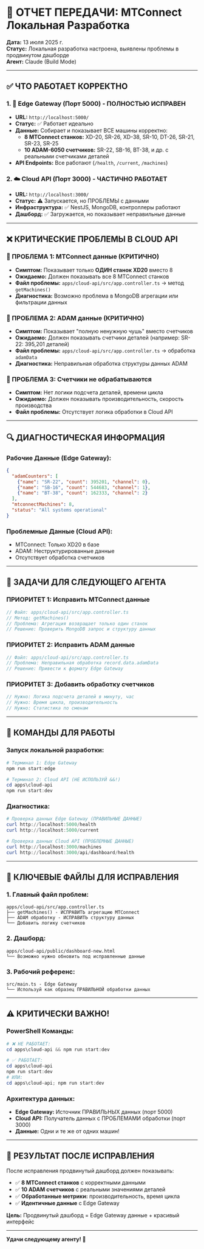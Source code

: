 # 🚀 ОТЧЕТ ПЕРЕДАЧИ: MTConnect Локальная Разработка

**Дата:** 13 июля 2025 г.  
**Статус:** Локальная разработка настроена, выявлены проблемы в продвинутом дашборде  
**Агент:** Claude (Build Mode)

---

## ✅ ЧТО РАБОТАЕТ КОРРЕКТНО

### 1. 📡 Edge Gateway (Порт 5000) - ПОЛНОСТЬЮ ИСПРАВЕН
- **URL:** `http://localhost:5000/`
- **Статус:** ✅ Работает идеально
- **Данные:** Собирает и показывает ВСЕ машины корректно:
  - **8 MTConnect станков:** XD-20, SR-26, XD-38, SR-10, DT-26, SR-21, SR-23, SR-25
  - **10 ADAM-6050 счетчиков:** SR-22, SB-16, BT-38, и др. с реальными счетчиками деталей
- **API Endpoints:** Все работают (`/health`, `/current`, `/machines`)

### 2. ☁️ Cloud API (Порт 3000) - ЧАСТИЧНО РАБОТАЕТ
- **URL:** `http://localhost:3000/`
- **Статус:** ⚠️ Запускается, но ПРОБЛЕМЫ с данными
- **Инфраструктура:** ✅ NestJS, MongoDB, контроллеры работают
- **Дашборд:** ✅ Загружается, но показывает неправильные данные

---

## ❌ КРИТИЧЕСКИЕ ПРОБЛЕМЫ В CLOUD API

### 🔴 ПРОБЛЕМА 1: MTConnect данные (КРИТИЧНО)
- **Симптом:** Показывает только **ОДИН станок XD20** вместо 8
- **Ожидаемо:** Должен показывать все 8 MTConnect станков
- **Файл проблемы:** `apps/cloud-api/src/app.controller.ts` → метод `getMachines()`
- **Диагностика:** Возможно проблема в MongoDB агрегации или фильтрации данных

### 🔴 ПРОБЛЕМА 2: ADAM данные (КРИТИЧНО)
- **Симптом:** Показывает "полную ненужную чушь" вместо счетчиков
- **Ожидаемо:** Должен показывать счетчики деталей (например: SR-22: 395,201 деталей)
- **Файл проблемы:** `apps/cloud-api/src/app.controller.ts` → обработка `adamData`
- **Диагностика:** Неправильная обработка структуры данных ADAM

### 🔴 ПРОБЛЕМА 3: Счетчики не обрабатываются
- **Симптом:** Нет логики подсчета деталей, времени цикла
- **Ожидаемо:** Должен показывать производительность, скорость производства
- **Файл проблемы:** Отсутствует логика обработки в Cloud API

---

## 🔍 ДИАГНОСТИЧЕСКАЯ ИНФОРМАЦИЯ

### Рабочие Данные (Edge Gateway):
```json
{
  "adamCounters": [
    {"name": "SR-22", "count": 395201, "channel": 0},
    {"name": "SB-16", "count": 544683, "channel": 1},
    {"name": "BT-38", "count": 162333, "channel": 2}
  ],
  "mtconnectMachines": 8,
  "status": "All systems operational"
}
```

### Проблемные Данные (Cloud API):
- MTConnect: Только XD20 в базе
- ADAM: Неструктурированные данные
- Отсутствует обработка счетчиков

---

## 🎯 ЗАДАЧИ ДЛЯ СЛЕДУЮЩЕГО АГЕНТА

### ПРИОРИТЕТ 1: Исправить MTConnect данные
```typescript
// Файл: apps/cloud-api/src/app.controller.ts
// Метод: getMachines()
// Проблема: Агрегация возвращает только один станок
// Решение: Проверить MongoDB запрос и структуру данных
```

### ПРИОРИТЕТ 2: Исправить ADAM данные  
```typescript
// Файл: apps/cloud-api/src/app.controller.ts
// Проблема: Неправильная обработка record.data.adamData
// Решение: Привести к формату Edge Gateway
```

### ПРИОРИТЕТ 3: Добавить обработку счетчиков
```typescript
// Нужно: Логика подсчета деталей в минуту, час
// Нужно: Время цикла, производительность
// Нужно: Статистика по сменам
```

---

## 🔧 КОМАНДЫ ДЛЯ РАБОТЫ

### Запуск локальной разработки:
```powershell
# Терминал 1: Edge Gateway
npm run start:edge

# Терминал 2: Cloud API (НЕ ИСПОЛЬЗУЙ &&!)
cd apps\cloud-api
npm run start:dev
```

### Диагностика:
```powershell
# Проверка данных Edge Gateway (ПРАВИЛЬНЫЕ ДАННЫЕ)
curl http://localhost:5000/health
curl http://localhost:5000/current

# Проверка данных Cloud API (ПРОБЛЕМНЫЕ ДАННЫЕ)  
curl http://localhost:3000/machines
curl http://localhost:3000/api/dashboard/health
```

---

## 📁 КЛЮЧЕВЫЕ ФАЙЛЫ ДЛЯ ИСПРАВЛЕНИЯ

### 1. Главный файл проблем:
```
apps/cloud-api/src/app.controller.ts
├── getMachines() - ИСПРАВИТЬ агрегацию MTConnect
├── ADAM обработку - ИСПРАВИТЬ структуру данных  
└── Добавить логику счетчиков
```

### 2. Дашборд:
```
apps/cloud-api/public/dashboard-new.html
└── Возможно нужно обновить под исправленные данные
```

### 3. Рабочий референс:
```
src/main.ts - Edge Gateway
└── Используй как образец ПРАВИЛЬНОЙ обработки данных
```

---

## ⚠️ КРИТИЧЕСКИ ВАЖНО!

### PowerShell Команды:
```powershell
# ❌ НЕ РАБОТАЕТ:
cd apps\cloud-api && npm run start:dev

# ✅ РАБОТАЕТ:
cd apps\cloud-api
npm run start:dev
# ИЛИ:
cd apps\cloud-api; npm run start:dev
```

### Архитектура данных:
- **Edge Gateway:** Источник ПРАВИЛЬНЫХ данных (порт 5000)
- **Cloud API:** Получатель данных с ПРОБЛЕМАМИ обработки (порт 3000)
- **Данные:** Одни и те же от одних машин!

---

## 🎯 РЕЗУЛЬТАТ ПОСЛЕ ИСПРАВЛЕНИЯ

После исправления продвинутый дашборд должен показывать:
- ✅ **8 MTConnect станков** с корректными данными
- ✅ **10 ADAM счетчиков** с реальными значениями деталей
- ✅ **Обработанные метрики:** производительность, время цикла
- ✅ **Идентичные данные** с Edge Gateway

**Цель:** Продвинутый дашборд = Edge Gateway данные + красивый интерфейс

---

**Удачи следующему агенту! 🚀** 